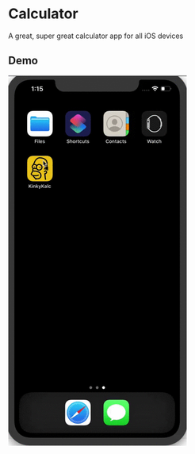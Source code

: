 # Calculator
A great, super great calculator app for all iOS devices

## Demo

![CalculatorDemo](demo/calc.gif)
